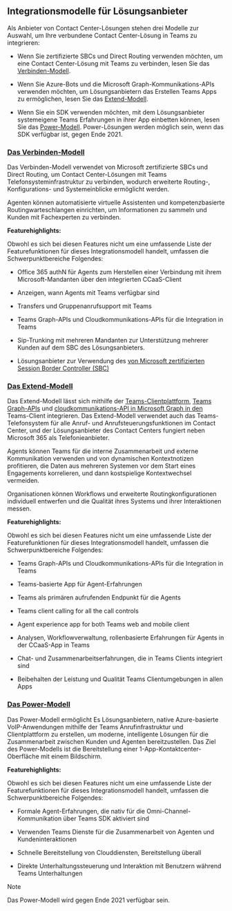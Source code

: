 ## <a name="integration-models-for-solution-providers"></a>Integrationsmodelle für Lösungsanbieter

<a name="steps"></a>

Als Anbieter von Contact Center-Lösungen stehen drei Modelle zur Auswahl, um Ihre verbundene Contact Center-Lösung in Teams zu integrieren:

- Wenn Sie zertifizierte SBCs und Direct Routing verwenden möchten, um eine Contact Center-Lösung mit Teams zu verbinden, lesen Sie das [Verbinden-Modell](?tabs=connect#steps).

- Wenn Sie Azure-Bots und die Microsoft Graph-Kommunikations-APIs verwenden möchten, um Lösungsanbietern das Erstellen Teams Apps zu ermöglichen, lesen Sie das [Extend-Modell](?tabs=extend#steps).

- Wenn Sie ein SDK verwenden möchten, mit dem Lösungsanbieter systemeigene Teams Erfahrungen in ihrer App einbetten können, lesen Sie das [Power-Modell](?tabs=power#steps). Power-Lösungen werden möglich sein, wenn das SDK verfügbar ist, gegen Ende 2021.

### <a name="the-connect-model"></a>[**Das Verbinden-Modell**](#tab/connect)

Das Verbinden-Modell verwendet von Microsoft zertifizierte SBCs und Direct Routing, um Contact Center-Lösungen mit Teams Telefonsysteminfrastruktur zu verbinden, wodurch erweiterte Routing-, Konfigurations- und Systemeinblicke ermöglicht werden.

Agenten können automatisierte virtuelle Assistenten und kompetenzbasierte Routingwarteschlangen einrichten, um Informationen zu sammeln und Kunden mit Fachexperten zu verbinden.

**Featurehighlights:**

Obwohl es sich bei diesen Features nicht um eine umfassende Liste der Featurefunktionen für dieses Integrationsmodell handelt, umfassen die Schwerpunktbereiche Folgendes:

- Office 365 authN für Agents zum Herstellen einer Verbindung mit ihrem Microsoft-Mandanten über den integrierten CCaaS-Client

- Anzeigen, wann Agents mit Teams verfügbar sind

- Transfers und Gruppenanrufsupport mit Teams

- Teams Graph-APIs und Cloudkommunikations-APIs für die Integration in Teams

- Sip-Trunking mit mehreren Mandanten zur Unterstützung mehrerer Kunden auf dem SBC des Lösungsanbieters.

- Lösungsanbieter zur Verwendung des [<span class="underline">von Microsoft zertifizierten Session Border Controller (SBC)</span>](../direct-routing-border-controllers.md)

### <a name="the-extend-model"></a>[**Das Extend-Modell**](#tab/extend)

Das Extend-Modell lässt sich mithilfe der [Teams-Clientplattform](/microsoftteams/platform/overview), [Teams Graph-APIs](/graph/api/resources/teams-api-overview) und [cloudkommunikations-API in Microsoft Graph in den](/graph/api/resources/communications-api-overview) Teams-Client integrieren. Das Extend-Modell verwendet auch das Teams-Telefonsystem für alle Anruf- und Anrufsteuerungsfunktionen im Contact Center, und der Lösungsanbieter des Contact Centers fungiert neben Microsoft 365 als Telefonieanbieter.

Agents können Teams für die interne Zusammenarbeit und externe Kommunikation verwenden und von dynamischen Kontextnotizen profitieren, die Daten aus mehreren Systemen vor dem Start eines Engagements korrelieren, und dann kostspielige Kontextwechsel vermeiden.

Organisationen können Workflows und erweiterte Routingkonfigurationen individuell entwerfen und die Qualität ihres Systems und ihrer Interaktionen messen.

**Featurehighlights:**

Obwohl es sich bei diesen Features nicht um eine umfassende Liste der Featurefunktionen für dieses Integrationsmodell handelt, umfassen die Schwerpunktbereiche Folgendes:

- Teams Graph-APIs und Cloudkommunikations-APIs für die Integration in Teams

- Teams-basierte App für Agent-Erfahrungen

- Teams als primären aufrufenden Endpunkt für die Agents

- Teams client calling for all the call controls

- Agent experience app for both Teams web and mobile client

- Analysen, Workflowverwaltung, rollenbasierte Erfahrungen für Agents in der CCaaS-App in Teams

- Chat- und Zusammenarbeitserfahrungen, die in Teams Clients integriert sind

- Beibehalten der Leistung und Qualität Teams Clientumgebungen in allen Apps

### <a name="the-power-model"></a>[**Das Power-Modell**](#tab/power)

Das Power-Modell ermöglicht Es Lösungsanbietern, native Azure-basierte VoIP-Anwendungen mithilfe der Teams Anrufinfrastruktur und Clientplattform zu erstellen, um moderne, intelligente Lösungen für die Zusammenarbeit zwischen Kunden und Agenten bereitzustellen. Das Ziel des Power-Modells ist die Bereitstellung einer 1-App-Kontaktcenter-Oberfläche mit einem Bildschirm.

**Featurehighlights:**

Obwohl es sich bei diesen Features nicht um eine umfassende Liste der Featurefunktionen für dieses Integrationsmodell handelt, umfassen die Schwerpunktbereiche Folgendes:

- Formale Agent-Erfahrungen, die nativ für die Omni-Channel-Kommunikation über Teams SDK aktiviert sind

- Verwenden Teams Dienste für die Zusammenarbeit von Agenten und Kundeninteraktionen

- Schnelle Bereitstellung von Clouddiensten, Bereitstellung überall

- Direkte Unterhaltungssteuerung und Interaktion mit Benutzern während Teams Unterhaltungen

> [!NOTE]
> Das Power-Modell wird gegen Ende 2021 verfügbar sein.

